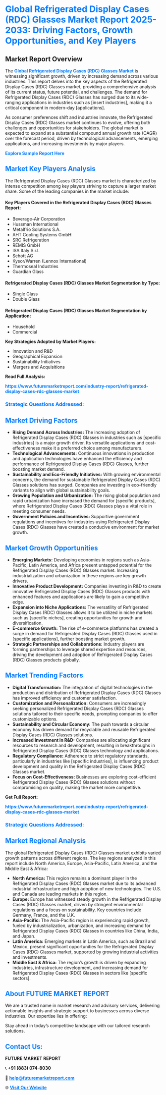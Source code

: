 <h1 style="color: #007BFF;">Global Refrigerated Display Cases (RDC) Glasses Market Report 2025-2033: Driving Factors, Growth Opportunities, and Key Players</h1>

<section id="overview">
<h2>Market Report Overview</h2>
<p>The <a href="https://www.futuremarketreport.com/industry-report/refrigerated-display-cases-rdc-glasses-market" style="color: #007BFF; text-decoration: none;"><strong>Global Refrigerated Display Cases (RDC) Glasses Market</strong></a> is witnessing significant growth, driven by increasing demand across various industries. This report delves into the key aspects of the Refrigerated Display Cases (RDC) Glasses market, providing a comprehensive analysis of its current status, future potential, and challenges. The demand for Refrigerated Display Cases (RDC) Glasses has surged due to its wide-ranging applications in industries such as [insert industries], making it a critical component in modern-day [applications].</p>
<p>As consumer preferences shift and industries innovate, the Refrigerated Display Cases (RDC) Glasses market continues to evolve, offering both challenges and opportunities for stakeholders. The global market is expected to expand at a substantial compound annual growth rate (CAGR) over the forecast period, driven by technological advancements, emerging applications, and increasing investments by major players.</p>
</section>

<section id="overview">
<p><a href="https://www.futuremarketreport.com/request-sample/reportId=87062" style="color: #007BFF; text-decoration: none;"><strong>Explore Sample Report Here</strong></a></p>
</section>

<section id="key-players">
<h2 style="color: #007BFF;">Market Key Players Analysis</h2>
<p>The Refrigerated Display Cases (RDC) Glasses market is characterized by intense competition among key players striving to capture a larger market share. Some of the leading companies in the market include:</p>
<h4>Key Players Covered in the Refrigerated Display Cases (RDC) Glasses Report:</h4>
<ul><li>Beverage-Air Corporation</li><li>Hussman International</li><li>Metalfrio Solutions S.A.</li><li>AHT Cooling Systems GmbH</li><li>SRC Refrigeration</li><li>REMIS GmbH</li><li>ISA Italy S.r.l.</li><li>Schott AG</li><li>Kysor/Warren (Lennox International)</li><li>Thermoseal Industries</li><li>Guardian Glass</li></ul>
<h4>Refrigerated Display Cases (RDC) Glasses Market Segmentation by Type:</h4>
<ul><li>Single Glass</li><li>Double Glass</li></ul>

<h4>Refrigerated Display Cases (RDC) Glasses Market Segmentation by Application:</h4>
<ul><li>Household</li><li>Commercial</li></ul>
<p><strong>Key Strategies Adopted by Market Players:</strong></p>
<ul>
<li>Innovation and R&D</li>
<li>Geographical Expansion</li>
<li>Sustainability Initiatives</li>
<li>Mergers and Acquisitions</li>
</ul>
</section>

<section>
<p><strong>Read Full Analysis: </strong></p><a href="https://www.futuremarketreport.com/industry-report/refrigerated-display-cases-rdc-glasses-market" style="color: #007BFF; text-decoration: none;"><strong>https://www.futuremarketreport.com/industry-report/refrigerated-display-cases-rdc-glasses-market</strong></a>
<h3 style="color: #007BFF;">Strategic Questions Addressed:</h3>
</section>

<section id="driving-factors">
<h2 style="color: #007BFF;">Market Driving Factors</h2>
<ul>
<li><strong>Rising Demand Across Industries:</strong> The increasing adoption of Refrigerated Display Cases (RDC) Glasses in industries such as [specific industries] is a major growth driver. Its versatile applications and cost-effectiveness make it a preferred choice among manufacturers.</li>
<li><strong>Technological Advancements:</strong> Continuous innovations in production and application technologies have enhanced the efficiency and performance of Refrigerated Display Cases (RDC) Glasses, further boosting market demand.</li>
<li><strong>Sustainability and Eco-Friendly Initiatives:</strong> With growing environmental concerns, the demand for sustainable Refrigerated Display Cases (RDC) Glasses solutions has surged. Companies are investing in eco-friendly variants to align with global sustainability goals.</li>
<li><strong>Growing Population and Urbanization:</strong> The rising global population and rapid urbanization have increased the demand for [specific products], where Refrigerated Display Cases (RDC) Glasses plays a vital role in meeting consumer needs.</li>
<li><strong>Government Policies and Incentives:</strong> Supportive government regulations and incentives for industries using Refrigerated Display Cases (RDC) Glasses have created a conducive environment for market growth.</li>
</ul>
</section>

<section id="growth-opportunities">
<h2 style="color: #007BFF;">Market Growth Opportunities</h2>
<ul>
<li><strong>Emerging Markets:</strong> Developing economies in regions such as Asia-Pacific, Latin America, and Africa present untapped potential for the Refrigerated Display Cases (RDC) Glasses market. Increasing industrialization and urbanization in these regions are key growth drivers.</li>
<li><strong>Innovative Product Development:</strong> Companies investing in R&D to create innovative Refrigerated Display Cases (RDC) Glasses products with enhanced features and applications are likely to gain a competitive edge.</li>
<li><strong>Expansion into Niche Applications:</strong> The versatility of Refrigerated Display Cases (RDC) Glasses allows it to be utilized in niche markets such as [specific niches], creating opportunities for growth and diversification.</li>
<li><strong>E-commerce Growth:</strong> The rise of e-commerce platforms has created a surge in demand for Refrigerated Display Cases (RDC) Glasses used in [specific applications], further boosting market growth.</li>
<li><strong>Strategic Partnerships and Collaborations:</strong> Industry players are forming partnerships to leverage shared expertise and resources, driving the development and adoption of Refrigerated Display Cases (RDC) Glasses products globally.</li>
</ul>
</section>

<section id="trending-factors">
<h2 style="color: #007BFF;">Market Trending Factors</h2>
<ul>
<li><strong>Digital Transformation:</strong> The integration of digital technologies in the production and distribution of Refrigerated Display Cases (RDC) Glasses has improved efficiency and customer satisfaction.</li>
<li><strong>Customization and Personalization:</strong> Consumers are increasingly seeking personalized Refrigerated Display Cases (RDC) Glasses solutions tailored to their specific needs, prompting companies to offer customizable options.</li>
<li><strong>Sustainability and Circular Economy:</strong> The push towards a circular economy has driven demand for recyclable and reusable Refrigerated Display Cases (RDC) Glasses solutions.</li>
<li><strong>Increased Investment in R&D:</strong> Companies are allocating significant resources to research and development, resulting in breakthroughs in Refrigerated Display Cases (RDC) Glasses technology and applications.</li>
<li><strong>Regulatory Compliance:</strong> Adherence to strict regulatory standards, particularly in industries like [specific industries], is influencing product development and quality in the Refrigerated Display Cases (RDC) Glasses market.</li>
<li><strong>Focus on Cost-Effectiveness:</strong> Businesses are exploring cost-efficient Refrigerated Display Cases (RDC) Glasses solutions without compromising on quality, making the market more competitive.</li>
</ul>
</section>

<section>
<p><strong>Get Full Report: </strong></p><a href="https://www.futuremarketreport.com/industry-report/refrigerated-display-cases-rdc-glasses-market" style="color: #007BFF; text-decoration: none;"><strong>https://www.futuremarketreport.com/industry-report/refrigerated-display-cases-rdc-glasses-market</strong></a>
<h3 style="color: #007BFF;">Strategic Questions Addressed:</h3>
</section>


<section id="regional-analysis">
<h2 style="color: #007BFF;">Market Regional Analysis</h2>
<p>The global Refrigerated Display Cases (RDC) Glasses market exhibits varied growth patterns across different regions. The key regions analyzed in this report include North America, Europe, Asia-Pacific, Latin America, and the Middle East & Africa:</p>
<ul>
<li><strong>North America:</strong> This region remains a dominant player in the Refrigerated Display Cases (RDC) Glasses market due to its advanced industrial infrastructure and high adoption of new technologies. The U.S. and Canada are leading markets in this region.</li>
<li><strong>Europe:</strong> Europe has witnessed steady growth in the Refrigerated Display Cases (RDC) Glasses market, driven by stringent environmental regulations and a focus on sustainability. Key countries include Germany, France, and the U.K.</li>
<li><strong>Asia-Pacific:</strong> The Asia-Pacific region is experiencing rapid growth, fueled by industrialization, urbanization, and increasing demand for Refrigerated Display Cases (RDC) Glasses in countries like China, India, and Japan.</li>
<li><strong>Latin America:</strong> Emerging markets in Latin America, such as Brazil and Mexico, present significant opportunities for the Refrigerated Display Cases (RDC) Glasses market, supported by growing industrial activities and investments.</li>
<li><strong>Middle East & Africa:</strong> The region’s growth is driven by expanding industries, infrastructure development, and increasing demand for Refrigerated Display Cases (RDC) Glasses in sectors like [specific sectors].</li>
</ul>
</section>

<footer>
<h2 style="color: #007BFF;">About FUTURE MARKET REPORT</h2>
<p>We are a trusted name in market research and advisory services, delivering actionable insights and strategic support to businesses across diverse industries. Our expertise lies in offering:</p>

<p>Stay ahead in today’s competitive landscape with our tailored research solutions.</p>

<h2 style="color: #007BFF;">Contact Us:</h2>
<p><strong>FUTURE MARKET REPORT</strong></p>
<p>📞 <strong>+91 (883) 074-8030</strong></p>
<p>📧 <strong><a href="mailto:help@futuremarketreport.com" style="color: #007BFF;">help@futuremarketreport.com</a></strong></p>
<p>🌐 <strong><a href="https://www.futuremarketreport.com/" style="color: #007BFF;">Visit Our Website</a></strong></p>
</footer>